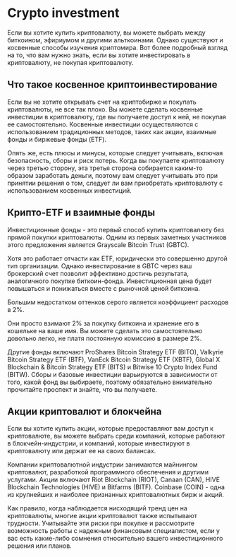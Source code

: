 # Сrypto investment

Если вы хотите купить криптовалюту, вы можете выбрать между биткоином, эфириумом и другими альткоинами. Однако существуют и косвенные способы изучения криптомира. Вот более подробный взгляд на то, что вам нужно знать, если вы хотите инвестировать в криптовалюту, не покупая криптовалюту.

## Что такое косвенное криптоинвестирование

Если вы не хотите открывать счет на криптобирже и покупать криптовалюты, не все так плохо. Вы можете сделать косвенные инвестиции в криптовалюту, где вы получаете доступ к ней, не покупая ее самостоятельно. Косвенные инвестиции осуществляются с использованием традиционных методов, таких как акции, взаимные фонды и биржевые фонды (ETF).

Опять же, есть плюсы и минусы, которые следует учитывать, включая безопасность, сборы и риск потерь. Когда вы покупаете криптовалюту через третью сторону, эта третья сторона собирается каким-то образом заработать деньги, поэтому вам следует учитывать это при принятии решения о том, следует ли вам приобретать криптовалюту с использованием косвенных инвестиций.

## Крипто-ETF и взаимные фонды

Инвестиционные фонды - это первый способ купить криптовалюту без прямой покупки криптовалюты. Одним из первых заметных участников этого предложения является Grayscale Bitcoin Trust (GBTC).

Хотя это работает отчасти как ETF, юридически это совершенно другой тип организации. Однако инвестирование в GBTC через ваш брокерский счет позволит эффективно достичь результата, аналогичного покупке биткоин-фонда. Инвестиционная цена будет повышаться и понижаться вместе с рыночной ценой биткоина.

Большим недостатком оттенков серого является коэффициент расходов в 2%.

Они просто взимают 2% за покупку биткоина и хранение его в кошельке на ваше имя. Вы можете сделать это самостоятельно довольно легко, не платя постоянную комиссию в размере 2%.

Другие фонды включают ProShares Bitcoin Strategy ETF (BITO), Valkyrie Bitcoin Strategy ETF (BTF), VanEck Bitcoin Strategy ETF (XBTF), Global X Blockchain & Bitcoin Strategy ETF (BITS) и Bitwise 10 Crypto Index Fund (BITW). Сборы и базовые инвестиции варьируются в зависимости от того, какой фонд вы выбираете, поэтому обязательно внимательно прочитайте проспект и знайте, что вы получаете.

## Акции криптовалют и блокчейна

Если вы хотите купить акции, которые предоставляют вам доступ к криптовалюте, вы можете выбрать среди компаний, которые работают в блокчейн-индустрии, и компаний, которые инвестируют в криптовалюту или держат ее на своих балансах.

Компании криптовалютной индустрии занимаются майнингом криптовалют, разработкой программного обеспечения и другими услугами. Акции включают Riot Blockchain (RIOT), Canaan (CAN), HIVE Blockchain Technologies (HIVE) и Bitfarms (BITF). Coinbase (COIN) - одна из крупнейших и наиболее признанных криптовалютных бирж и акций.

Как правило, когда наблюдается нисходящий тренд цен на криптовалюты, многие акции криптовалют также испытывают трудности. Учитывайте эти риски при покупке и рассмотрите возможность работы с надежным финансовым специалистом, если у вас есть какие-либо сомнения относительно вашего инвестиционного решения или планов.